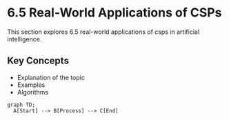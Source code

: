 # 6.5 Real-World Applications of CSPs

This section explores 6.5 real-world applications of csps in artificial intelligence.

## Key Concepts
- Explanation of the topic
- Examples
- Algorithms

```mermaid
graph TD;
  A[Start] --> B[Process] --> C[End]
```
